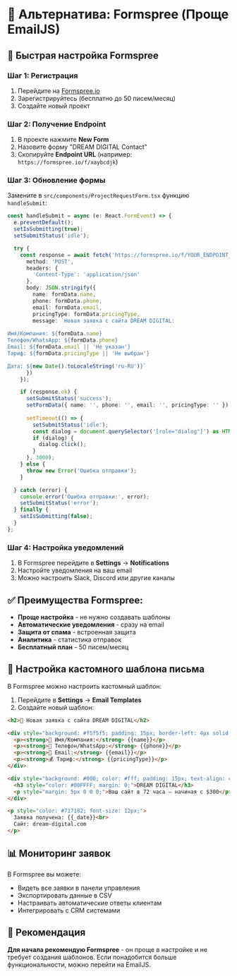 # 📧 Альтернатива: Formspree (Проще EmailJS)

## 🚀 Быстрая настройка Formspree

### Шаг 1: Регистрация
1. Перейдите на [Formspree.io](https://formspree.io/)
2. Зарегистрируйтесь (бесплатно до 50 писем/месяц)
3. Создайте новый проект

### Шаг 2: Получение Endpoint
1. В проекте нажмите **New Form**
2. Назовите форму "DREAM DIGITAL Contact"
3. Скопируйте **Endpoint URL** (например: `https://formspree.io/f/xaybcdjk`)

### Шаг 3: Обновление формы

Замените в `src/components/ProjectRequestForm.tsx` функцию `handleSubmit`:

```typescript
const handleSubmit = async (e: React.FormEvent) => {
  e.preventDefault();
  setIsSubmitting(true);
  setSubmitStatus('idle');

  try {
    const response = await fetch('https://formspree.io/f/YOUR_ENDPOINT_ID', {
      method: 'POST',
      headers: {
        'Content-Type': 'application/json'
      },
      body: JSON.stringify({
        name: formData.name,
        phone: formData.phone,
        email: formData.email,
        pricingType: formData.pricingType,
        message: `Новая заявка с сайта DREAM DIGITAL:
        
Имя/Компания: ${formData.name}
Телефон/WhatsApp: ${formData.phone}
Email: ${formData.email || 'Не указан'}
Тариф: ${formData.pricingType || 'Не выбран'}

Дата: ${new Date().toLocaleString('ru-RU')}`
      })
    });

    if (response.ok) {
      setSubmitStatus('success');
      setFormData({ name: '', phone: '', email: '', pricingType: '' });
      
      setTimeout(() => {
        setSubmitStatus('idle');
        const dialog = document.querySelector('[role="dialog"]') as HTMLElement;
        if (dialog) {
          dialog.click();
        }
      }, 3000);
    } else {
      throw new Error('Ошибка отправки');
    }

  } catch (error) {
    console.error('Ошибка отправки:', error);
    setSubmitStatus('error');
  } finally {
    setIsSubmitting(false);
  }
};
```

### Шаг 4: Настройка уведомлений
1. В Formspree перейдите в **Settings** → **Notifications**
2. Настройте уведомления на ваш email
3. Можно настроить Slack, Discord или другие каналы

## ✅ Преимущества Formspree:

- **Проще настройка** - не нужно создавать шаблоны
- **Автоматические уведомления** - сразу на email
- **Защита от спама** - встроенная защита
- **Аналитика** - статистика отправок
- **Бесплатный план** - 50 писем/месяц

## 🔧 Настройка кастомного шаблона письма

В Formspree можно настроить кастомный шаблон:

1. Перейдите в **Settings** → **Email Templates**
2. Создайте новый шаблон:

```html
<h2>🚀 Новая заявка с сайта DREAM DIGITAL</h2>

<div style="background: #f5f5f5; padding: 15px; border-left: 4px solid #00FFFF;">
  <p><strong>👤 Имя/Компания:</strong> {{name}}</p>
  <p><strong>📱 Телефон/WhatsApp:</strong> {{phone}}</p>
  <p><strong>📧 Email:</strong> {{email}}</p>
  <p><strong>💰 Тариф:</strong> {{pricingType}}</p>
</div>

<div style="background: #000; color: #fff; padding: 15px; text-align: center; margin: 15px 0;">
  <h3 style="color: #00FFFF; margin: 0;">DREAM DIGITAL</h3>
  <p style="margin: 5px 0 0 0;">Ваш сайт в 72 часа — начиная с $300</p>
</div>

<p style="color: #717182; font-size: 12px;">
  Заявка получена: {{_date}}<br>
  Сайт: dream-digital.com
</p>
```

## 📊 Мониторинг заявок

В Formspree вы можете:
- Видеть все заявки в панели управления
- Экспортировать данные в CSV
- Настраивать автоматические ответы клиентам
- Интегрировать с CRM системами

## 🎯 Рекомендация

**Для начала рекомендую Formspree** - он проще в настройке и не требует создания шаблонов. Если понадобится больше функциональности, можно перейти на EmailJS.
